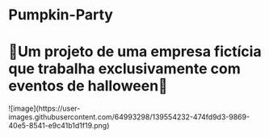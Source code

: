 # Pumpkin-Party
<h1>🎃Um projeto de uma empresa fictícia que trabalha exclusivamente com eventos de halloween🎃</h1>
![image](https://user-images.githubusercontent.com/64993298/139554232-474fd9d3-9869-40e5-8541-e9c41b1d1f19.png)
